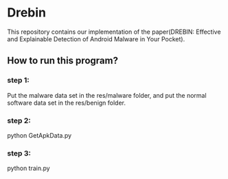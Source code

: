 # Drebin
This repository contains our implementation of the paper(DREBIN: Effective and Explainable Detection
of Android Malware in Your Pocket).
## How to run this program?
### step 1:
Put the malware data set in the res/malware folder, and put the normal software data set in the res/benign folder.
### step 2:
python GetApkData.py
### step 3:
python train.py
